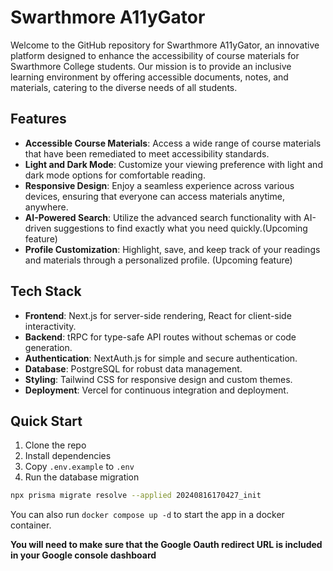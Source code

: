 
# Swarthmore A11yGator

Welcome to the GitHub repository for Swarthmore A11yGator, an innovative platform designed to enhance the accessibility of course materials for Swarthmore College students. Our mission is to provide an inclusive learning environment by offering accessible documents, notes, and materials, catering to the diverse needs of all students.

## Features

- **Accessible Course Materials**: Access a wide range of course materials that have been remediated to meet accessibility standards.
- **Light and Dark Mode**: Customize your viewing preference with light and dark mode options for comfortable reading.
- **Responsive Design**: Enjoy a seamless experience across various devices, ensuring that everyone can access materials anytime, anywhere.
- **AI-Powered Search**: Utilize the advanced search functionality with AI-driven suggestions to find exactly what you need quickly.(Upcoming feature)
- **Profile Customization**: Highlight, save, and keep track of your readings and materials through a personalized profile. (Upcoming feature)

## Tech Stack

- **Frontend**: Next.js for server-side rendering, React for client-side interactivity.
- **Backend**: tRPC for type-safe API routes without schemas or code generation.
- **Authentication**: NextAuth.js for simple and secure authentication.
- **Database**: PostgreSQL for robust data management.
- **Styling**: Tailwind CSS for responsive design and custom themes.
- **Deployment**: Vercel for continuous integration and deployment.

## Quick Start

1. Clone the repo
2. Install dependencies
3. Copy `.env.example` to `.env`
4. Run the database migration

```sh
npx prisma migrate resolve --applied 20240816170427_init
```

You can also run `docker compose up -d` to start the app in a docker container.

**You will need to make sure that the Google Oauth redirect URL is included in your Google console dashboard**
